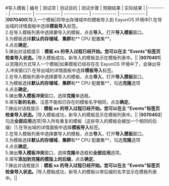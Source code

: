 #导入模板
| 编号 | 测试项 | 测试目的 | 测试步骤 | 预期结果 | 实际结果 |
|--------- | ---------- | ------------ | ------------ | ------------ | ------------ |
|**0070400**|导入一个模板|将导出存储域中的模板导入到 EayunOS 环境中|1.在导出域的详情面板中选择**模板导入**标签。<br/>2.在导入模板列表中选择要导入的模板，点击**导入**，打开**导入模板**窗口。<br/>3.为模板选择**默认的存储域**，**集群**和** CPU 配置集**。<br/>4.点击**确定**。<br/>5.弹出对话框提示：**模板 xx 的导入过程已经开始。您可以在主 "Events"标签页检查导入状态。**|导入模板成功，新导入的模板显示在模板列表中。||
|**0070401**|以克隆的方式导入一个模板|如果模板已经存在在 EayunOS 环境中了，会弹出导入冲突窗口|1.在导出域的详情面板中选择**模板导入**标签。<br/>2.在导入模板列表中选择要导入的模板，点击**导入**，打开**导入模板**窗口。<br/>3.为模板选择**默认的存储域**，**集群**和** CPU 配置集**，勾选**克隆**选项<br/>4.点击**确定**。<br/>5.弹出**导入模板冲突**窗口，选择**克隆**单选框。<br/>6.填写**新的名称**，注意不能和已存在的模板名字相同，点击**确定**。<br/>7.弹出对话框提示：**模板 xx 的导入过程已经开始。您可以在主 "Events"标签页检查导入状态。**|导入模板成功，新导入的模板显示在模板列表中。||
|**0070402**|勾选**全部应用**选项|导入所有重复的模板（这些导入的模板会被加一个相同的后缀）|1.在导出域的详情面板中选择**模板导入**标签。<br/>2.在导入模板列表中选择要导入的模板，点击**导入**，打开**导入模板**窗口。<br/>3.为模板选择**默认的存储域**，**集群**和** CPU 配置集**，勾选**克隆**选项<br/>4.点击**确定**。<br/>5.弹出**导入模板冲突**窗口，选择**克隆**单选框和**全部应用**选项。<br/>6.填写**添加到克隆的模版上的后缀**，点击**确定**。<br/>7.弹出对话框提示：**模板 xx 的导入过程已经开始。您可以在主 "Events"标签页检查导入状态。**|导入模板成功，新导入的模板以带后缀的名字显示在模板列表中。||
